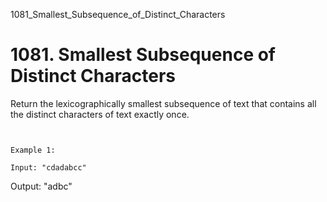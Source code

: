 1081_Smallest_Subsequence_of_Distinct_Characters
# 1081. Smallest Subsequence of Distinct Characters

Return the lexicographically smallest subsequence of text that contains all the
        distinct characters of text exactly once.

     

    Example 1:

    Input: "cdadabcc"
Output: "adbc"